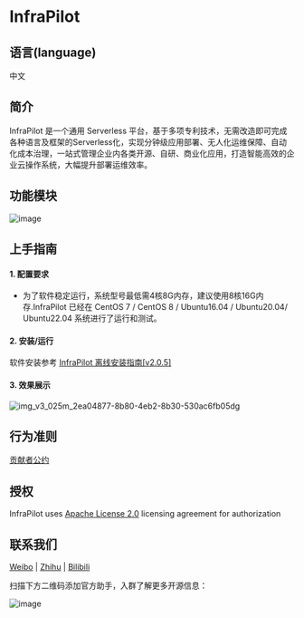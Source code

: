 # InfraPilot

语言(language)
----

中文 

简介
-----
InfraPilot 是一个通用 Serverless 平台，基于多项专利技术，无需改造即可完成各种语言及框架的Serverless化，实现分钟级应用部署、无人化运维保障、自动化成本治理，一站式管理企业内各类开源、自研、商业化应用，打造智能高效的企业云操作系统，大幅提升部署运维效率。

功能模块
-----
![image](https://github.com/galaxy-future/infrapilot/assets/87166597/d16b088b-0258-48ee-b492-54dca32b630b)

上手指南
----
#### 1. 配置要求
- 为了软件稳定运行，系统型号最低需4核8G内存，建议使用8核16G内存.InfraPilot 已经在 CentOS 7 / CentOS 8 / Ubuntu16.04 / Ubuntu20.04/ Ubuntu22.04 系统进行了运行和测试。
#### 2. 安装/运行
软件安装参考  [InfraPilot 离线安装指南[v2.0.5]](https://galaxy-future.feishu.cn/docx/WR6hdKswAognmox75LHc66DRnqh)

#### 3. 效果展示
![img_v3_025m_2ea04877-8b80-4eb2-8b30-530ac6fb05dg](https://github.com/galaxy-future/infrapilot/assets/87166597/b2197a94-810f-4564-b148-4729b019a130)


行为准则
------
[贡献者公约](https://github.com/galaxy-future/infrapilot/blob/master/CODE_OF_CONDUCT)

授权
-----

InfraPilot uses [Apache License 2.0](https://github.com/galaxy-future/infrapilot/blob/master/LICENSE) licensing agreement for
authorization

联系我们
-----

[Weibo](https://weibo.com/galaxyfuture) | [Zhihu](https://www.zhihu.com/org/xing-yi-wei-lai) | [Bilibili](https://space.bilibili.com/2057006251)

扫描下方二维码添加官方助手，入群了解更多开源信息：

![image](https://user-images.githubusercontent.com/102009012/163559389-813afa06-924f-412d-8642-1a0944384f91.png)
